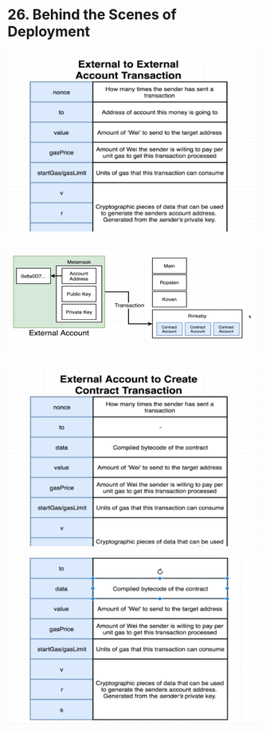 #   26. Behind the Scenes of Deployment

![](../imgs/26.1_Behind-the-Scenes-of-Deployment.png)
---
![](../imgs/26.2_Behind-the-Scenes-of-Deployment.png)
---
![](../imgs/26.3_Behind-the-Scenes-of-Deployment.png)
---
![](../imgs/26.4_Behind-the-Scenes-of-Deployment.png)